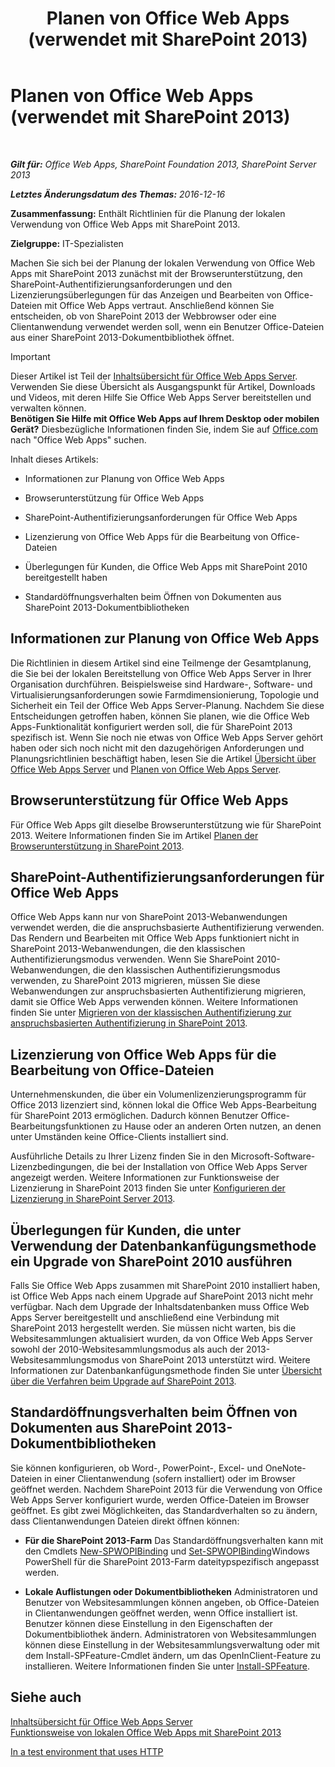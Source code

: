 ﻿---
title: Planen von Office Web Apps (verwendet mit SharePoint 2013)
TOCTitle: Planen von Office Web Apps
ms:assetid: 3bd0a617-5f12-4a7e-bb75-b15c86c7e504
ms:mtpsurl: https://technet.microsoft.com/de-de/library/Ff431682(v=office.15)
ms:contentKeyID: 49633158
ms.date: 12/22/2017
mtps_version: v=office.15
ms.translationtype: HT
---

# Planen von Office Web Apps (verwendet mit SharePoint 2013)

 

_**Gilt für:** Office Web Apps, SharePoint Foundation 2013, SharePoint Server 2013_

_**Letztes Änderungsdatum des Themas:** 2016-12-16_

**Zusammenfassung:** Enthält Richtlinien für die Planung der lokalen Verwendung von Office Web Apps mit SharePoint 2013.

**Zielgruppe:** IT-Spezialisten

Machen Sie sich bei der Planung der lokalen Verwendung von Office Web Apps mit SharePoint 2013 zunächst mit der Browserunterstützung, den SharePoint-Authentifizierungsanforderungen und den Lizenzierungsüberlegungen für das Anzeigen und Bearbeiten von Office-Dateien mit Office Web Apps vertraut. Anschließend können Sie entscheiden, ob von SharePoint 2013 der Webbrowser oder eine Clientanwendung verwendet werden soll, wenn ein Benutzer Office-Dateien aus einer SharePoint 2013-Dokumentbibliothek öffnet.


> [!IMPORTANT]
> Dieser Artikel ist Teil der <A href="content-roadmap-for-office-web-apps-server.md">Inhaltsübersicht für Office Web Apps Server</A>. Verwenden Sie diese Übersicht als Ausgangspunkt für Artikel, Downloads und Videos, mit deren Hilfe Sie Office Web Apps Server bereitstellen und verwalten können.<BR><STRONG>Benötigen Sie Hilfe mit Office Web Apps auf Ihrem Desktop oder mobilen Gerät?</STRONG> Diesbezügliche Informationen finden Sie, indem Sie auf <A href="http://office.microsoft.com/de-de/">Office.com</A> nach "Office Web Apps" suchen.



Inhalt dieses Artikels:

  - Informationen zur Planung von Office Web Apps

  - Browserunterstützung für Office Web Apps

  - SharePoint-Authentifizierungsanforderungen für Office Web Apps

  - Lizenzierung von Office Web Apps für die Bearbeitung von Office-Dateien

  - Überlegungen für Kunden, die Office Web Apps mit SharePoint 2010 bereitgestellt haben

  - Standardöffnungsverhalten beim Öffnen von Dokumenten aus SharePoint 2013-Dokumentbibliotheken

## Informationen zur Planung von Office Web Apps

Die Richtlinien in diesem Artikel sind eine Teilmenge der Gesamtplanung, die Sie bei der lokalen Bereitstellung von Office Web Apps Server in Ihrer Organisation durchführen. Beispielsweise sind Hardware-, Software- und Virtualisierungsanforderungen sowie Farmdimensionierung, Topologie und Sicherheit ein Teil der Office Web Apps Server-Planung. Nachdem Sie diese Entscheidungen getroffen haben, können Sie planen, wie die Office Web Apps-Funktionalität konfiguriert werden soll, die für SharePoint 2013 spezifisch ist. Wenn Sie noch nie etwas von Office Web Apps Server gehört haben oder sich noch nicht mit den dazugehörigen Anforderungen und Planungsrichtlinien beschäftigt haben, lesen Sie die Artikel [Übersicht über Office Web Apps Server](office-web-apps-server-overview.md) und [Planen von Office Web Apps Server](plan-office-web-apps-server.md).

## Browserunterstützung für Office Web Apps

Für Office Web Apps gilt dieselbe Browserunterstützung wie für SharePoint 2013. Weitere Informationen finden Sie im Artikel [Planen der Browserunterstützung in SharePoint 2013](https://technet.microsoft.com/de-de/library/cc263526\(v=office.15\)).

## SharePoint-Authentifizierungsanforderungen für Office Web Apps

Office Web Apps kann nur von SharePoint 2013-Webanwendungen verwendet werden, die die anspruchsbasierte Authentifizierung verwenden. Das Rendern und Bearbeiten mit Office Web Apps funktioniert nicht in SharePoint 2013-Webanwendungen, die den klassischen Authentifizierungsmodus verwenden. Wenn Sie SharePoint 2010-Webanwendungen, die den klassischen Authentifizierungsmodus verwenden, zu SharePoint 2013 migrieren, müssen Sie diese Webanwendungen zur anspruchsbasierten Authentifizierung migrieren, damit sie Office Web Apps verwenden können. Weitere Informationen finden Sie unter [Migrieren von der klassischen Authentifizierung zur anspruchsbasierten Authentifizierung in SharePoint 2013](https://technet.microsoft.com/de-de/library/gg251985\(v=office.15\)).

## Lizenzierung von Office Web Apps für die Bearbeitung von Office-Dateien

Unternehmenskunden, die über ein Volumenlizenzierungsprogramm für Office 2013 lizenziert sind, können lokal die Office Web Apps-Bearbeitung für SharePoint 2013 ermöglichen. Dadurch können Benutzer Office-Bearbeitungsfunktionen zu Hause oder an anderen Orten nutzen, an denen unter Umständen keine Office-Clients installiert sind.

Ausführliche Details zu Ihrer Lizenz finden Sie in den Microsoft-Software-Lizenzbedingungen, die bei der Installation von Office Web Apps Server angezeigt werden. Weitere Informationen zur Funktionsweise der Lizenzierung in SharePoint 2013 finden Sie unter [Konfigurieren der Lizenzierung in SharePoint Server 2013](https://technet.microsoft.com/de-de/library/jj219627\(v=office.15\)).

## Überlegungen für Kunden, die unter Verwendung der Datenbankanfügungsmethode ein Upgrade von SharePoint 2010 ausführen

Falls Sie Office Web Apps zusammen mit SharePoint 2010 installiert haben, ist Office Web Apps nach einem Upgrade auf SharePoint 2013 nicht mehr verfügbar. Nach dem Upgrade der Inhaltsdatenbanken muss Office Web Apps Server bereitgestellt und anschließend eine Verbindung mit SharePoint 2013 hergestellt werden. Sie müssen nicht warten, bis die Websitesammlungen aktualisiert wurden, da von Office Web Apps Server sowohl der 2010-Websitesammlungsmodus als auch der 2013-Websitesammlungsmodus von SharePoint 2013 unterstützt wird. Weitere Informationen zur Datenbankanfügungsmethode finden Sie unter [Übersicht über die Verfahren beim Upgrade auf SharePoint 2013](https://technet.microsoft.com/de-de/library/cc262483\(v=office.15\)).

## Standardöffnungsverhalten beim Öffnen von Dokumenten aus SharePoint 2013-Dokumentbibliotheken

Sie können konfigurieren, ob Word-, PowerPoint-, Excel- und OneNote-Dateien in einer Clientanwendung (sofern installiert) oder im Browser geöffnet werden. Nachdem SharePoint 2013 für die Verwendung von Office Web Apps Server konfiguriert wurde, werden Office-Dateien im Browser geöffnet. Es gibt zwei Möglichkeiten, das Standardverhalten so zu ändern, dass Clientanwendungen Dateien direkt öffnen können:

  - **Für die SharePoint 2013-Farm** Das Standardöffnungsverhalten kann mit den Cmdlets [New-SPWOPIBinding](https://docs.microsoft.com/en-us/powershell/module/sharepoint-server/New-SPWOPIBinding?view=sharepoint-ps) und [Set-SPWOPIBinding](https://docs.microsoft.com/en-us/powershell/module/sharepoint-server/Set-SPWOPIBinding?view=sharepoint-ps)Windows PowerShell für die SharePoint 2013-Farm dateitypspezifisch angepasst werden.

  - **Lokale Auflistungen oder Dokumentbibliotheken** Administratoren und Benutzer von Websitesammlungen können angeben, ob Office-Dateien in Clientanwendungen geöffnet werden, wenn Office installiert ist. Benutzer können diese Einstellung in den Eigenschaften der Dokumentbibliothek ändern. Administratoren von Websitesammlungen können diese Einstellung in der Websitesammlungsverwaltung oder mit dem Install-SPFeature-Cmdlet ändern, um das OpenInClient-Feature zu installieren. Weitere Informationen finden Sie unter [Install-SPFeature](https://technet.microsoft.com/de-de/library/ff607825\(v=office.15\)).

## Siehe auch


[Inhaltsübersicht für Office Web Apps Server](content-roadmap-for-office-web-apps-server.md)  
[Funktionsweise von lokalen Office Web Apps mit SharePoint 2013](how-office-web-apps-work-on-premises-with-sharepoint-2013.md)  


[In a test environment that uses HTTP](configure-office-web-apps-for-sharepoint-2013.md)  
  

[](how-office-web-apps-work-on-premises-with-sharepoint-2013.md)

